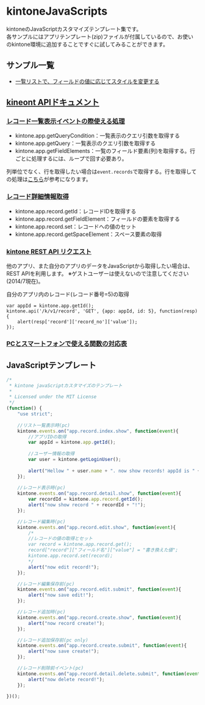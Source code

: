 kintoneJavaScripts
==================

kintoneのJavaScriptカスタマイズテンプレート集です。  
各サンプルにはアプリテンプレート(zip)ファイルが付属しているので、お使いのkintone環境に追加することですぐに試してみることができます。

## サンプル一覧

 * [一覧リストで、フィールドの値に応じてスタイルを変更する](https://github.com/icoxfog417/kintoneJavaScripts/tree/master/changeFieldColorInList)


## [kineont APIドキュメント](https://cybozudev.zendesk.com/hc/ja/categories/200147600)

### [レコード一覧表示イベントの際使える処理](https://cybozudev.zendesk.com/hc/ja/articles/201942004-%E3%83%AC%E3%82%B3%E3%83%BC%E3%83%89%E4%B8%80%E8%A6%A7%E6%83%85%E5%A0%B1%E5%8F%96%E5%BE%97)

* kintone.app.getQueryCondition：一覧表示のクエリ引数を取得する
* kintone.app.getQuery：一覧表示のクエリ引数を取得する
* kintone.app.getFieldElements：一覧のフィールド要素(列)を取得する。行ごとに処理するには、ループで回す必要あり。

列単位でなく、行を取得したい場合は`event.records`で取得する。行を取得しての処理は[こちら](https://cybozudev.zendesk.com/hc/ja/articles/202640970-%E3%83%AD%E3%82%B0%E3%82%A4%E3%83%B3%E3%83%A6%E3%83%BC%E3%82%B6%E3%83%BC%E3%81%8C%E6%8B%85%E5%BD%93%E3%81%97%E3%81%A6%E3%81%84%E3%82%8B%E3%83%AC%E3%82%B3%E3%83%BC%E3%83%89%E3%81%AB%E8%83%8C%E6%99%AF%E8%89%B2%E3%82%92%E3%81%A4%E3%81%91%E3%82%8B)が参考になります。

### [レコード詳細情報取得](https://cybozudev.zendesk.com/hc/ja/articles/201942014-%E3%83%AC%E3%82%B3%E3%83%BC%E3%83%89%E8%A9%B3%E7%B4%B0%E6%83%85%E5%A0%B1%E5%8F%96%E5%BE%97)

* kintone.app.record.getId：レコードIDを取得する
* kintone.app.record.getFieldElement：フィールドの要素を取得する
* kintone.app.record.set：レコードへの値のセット
* kintone.app.record.getSpaceElement：スペース要素の取得

### [kintone REST API リクエスト](https://cybozudev.zendesk.com/hc/ja/articles/202166310-kintone-REST-API-%E3%83%AA%E3%82%AF%E3%82%A8%E3%82%B9%E3%83%88)
他のアプリ、また自分のアプリのデータをJavaScriptから取得したい場合は、REST APIを利用します。
※ゲストユーザーは使えないので注意してください(2014/7現在)。

自分のアプリ内のレコード(レコード番号=5)の取得
```
var appId = kintone.app.getId();
kintone.api('/k/v1/record', 'GET', {app: appId, id: 5}, function(resp) {
    alert(resp['record']['record_no']['value']); 
});
```

### [PCとスマートフォンで使える関数の対応表](https://cybozudev.zendesk.com/hc/ja/articles/202738940-PC-%E3%82%B9%E3%83%9E%E3%83%BC%E3%83%88%E3%83%95%E3%82%A9%E3%83%B3-%E6%97%A9%E8%A6%8B%E8%A1%A8)

## JavaScriptテンプレート

```js
/*
 * kintone javaScriptカスタマイズのテンプレート
 * 
 * Licensed under the MIT License
 */
(function() {
    "use strict";
    
    //リスト一覧表示時(pc)
    kintone.events.on("app.record.index.show", function(event){
        //アプリIDの取得
        var appId = kintone.app.getId();
        
        //ユーザー情報の取得
        var user = kintone.getLoginUser();
        
        alert("Hellow " + user.name + ". now show records! appId is " + appId);
    });
    
    //レコード表示時(pc)
    kintone.events.on("app.record.detail.show", function(event){
        var recordId = kintone.app.record.getId();
        alert("now show record " + recordId + "!");
    });

    //レコード編集時(pc)
    kintone.events.on("app.record.edit.show", function(event){
        /*
        //レコードの値の取得とセット
        var record = kintone.app.record.get();
        record["record"]["フィールド名"]["value"] = "書き換えた値";
        kintone.app.record.set(record);
        */
        alert("now edit record!");
    });

    //レコード編集保存前(pc)
    kintone.events.on("app.record.edit.submit", function(event){
        alert("now save edit!");
    });

    //レコード追加時(pc)
    kintone.events.on("app.record.create.show", function(event){
        alert("now record create!");
    });

    //レコード追加保存前(pc only)
    kintone.events.on("app.record.create.submit", function(event){
        alert("now save create!");
    });

    //レコード削除前イベント(pc)
    kintone.events.on("app.record.detail.delete.submit", function(event){
        alert("now delete record!");
    });
    
})();
```

